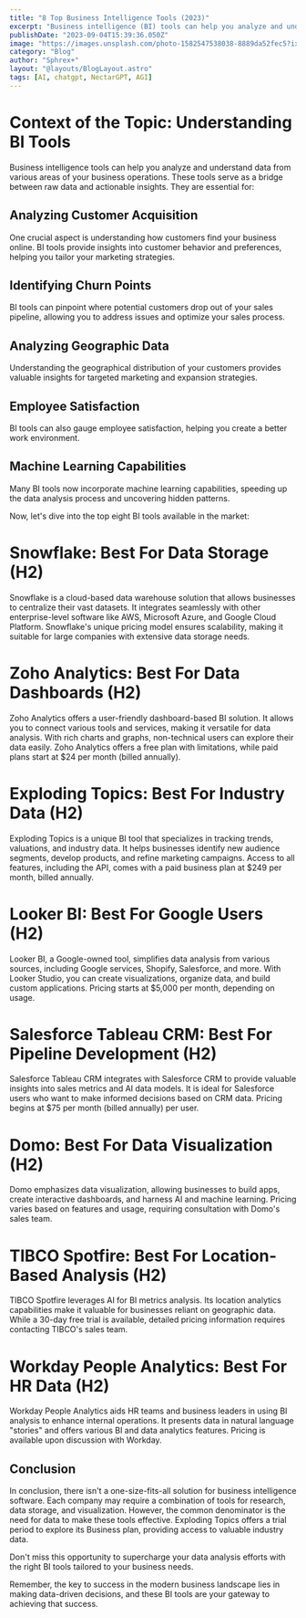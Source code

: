 ```yaml
---
title: "8 Top Business Intelligence Tools (2023)"
excerpt: "Business intelligence (BI) tools can help you analyze and understand data from various areas of your business operations"
publishDate: "2023-09-04T15:39:36.050Z"
image: "https://images.unsplash.com/photo-1582547538038-8889da52fec5?ixlib=rb-4.0.3&ixid=M3wxMjA3fDB8MHxwaG90by1wYWdlfHx8fGVufDB8fHx8fA%3D%3D&auto=format&fit=crop&w=1374&q=80"
category: "Blog"
author: "Sphrex+"
layout: "@layouts/BlogLayout.astro"
tags: [AI, chatgpt, NectarGPT, AGI]
---
```



<h1 id="context-of-the-topic-understanding-bi-tools">Context of the Topic: Understanding BI Tools</h1>
<p>Business intelligence tools can help you analyze and understand data from various areas of your business operations. These tools serve as a bridge between raw data and actionable insights. They are essential for:</p>
<h2 id="analyzing-customer-acquisition">Analyzing Customer Acquisition</h2>
<p>One crucial aspect is understanding how customers find your business online. BI tools provide insights into customer behavior and preferences, helping you tailor your marketing strategies.</p>
<h2 id="identifying-churn-points">Identifying Churn Points</h2>
<p>BI tools can pinpoint where potential customers drop out of your sales pipeline, allowing you to address issues and optimize your sales process.</p>
<h2 id="analyzing-geographic-data">Analyzing Geographic Data</h2>
<p>Understanding the geographical distribution of your customers provides valuable insights for targeted marketing and expansion strategies.</p>
<h2 id="employee-satisfaction">Employee Satisfaction</h2>
<p>BI tools can also gauge employee satisfaction, helping you create a better work environment.</p>
<h2 id="machine-learning-capabilities">Machine Learning Capabilities</h2>
<p>Many BI tools now incorporate machine learning capabilities, speeding up the data analysis process and uncovering hidden patterns.</p>
<p>Now, let&#39;s dive into the top eight BI tools available in the market:</p>
<h1 id="snowflake-best-for-data-storage-h2-">Snowflake: Best For Data Storage (H2)</h1>
<p>Snowflake is a cloud-based data warehouse solution that allows businesses to centralize their vast datasets. It integrates seamlessly with other enterprise-level software like AWS, Microsoft Azure, and Google Cloud Platform. Snowflake&#39;s unique pricing model ensures scalability, making it suitable for large companies with extensive data storage needs.</p>
<h1 id="zoho-analytics-best-for-data-dashboards-h2-">Zoho Analytics: Best For Data Dashboards (H2)</h1>
<p>Zoho Analytics offers a user-friendly dashboard-based BI solution. It allows you to connect various tools and services, making it versatile for data analysis. With rich charts and graphs, non-technical users can explore their data easily. Zoho Analytics offers a free plan with limitations, while paid plans start at $24 per month (billed annually).</p>
<h1 id="exploding-topics-best-for-industry-data-h2-">Exploding Topics: Best For Industry Data (H2)</h1>
<p>Exploding Topics is a unique BI tool that specializes in tracking trends, valuations, and industry data. It helps businesses identify new audience segments, develop products, and refine marketing campaigns. Access to all features, including the API, comes with a paid business plan at $249 per month, billed annually.</p>
<h1 id="looker-bi-best-for-google-users-h2-">Looker BI: Best For Google Users (H2)</h1>
<p>Looker BI, a Google-owned tool, simplifies data analysis from various sources, including Google services, Shopify, Salesforce, and more. With Looker Studio, you can create visualizations, organize data, and build custom applications. Pricing starts at $5,000 per month, depending on usage.</p>
<h1 id="salesforce-tableau-crm-best-for-pipeline-development-h2-">Salesforce Tableau CRM: Best For Pipeline Development (H2)</h1>
<p>Salesforce Tableau CRM integrates with Salesforce CRM to provide valuable insights into sales metrics and AI data models. It is ideal for Salesforce users who want to make informed decisions based on CRM data. Pricing begins at $75 per month (billed annually) per user.</p>
<h1 id="domo-best-for-data-visualization-h2-">Domo: Best For Data Visualization (H2)</h1>
<p>Domo emphasizes data visualization, allowing businesses to build apps, create interactive dashboards, and harness AI and machine learning. Pricing varies based on features and usage, requiring consultation with Domo&#39;s sales team.</p>
<h1 id="tibco-spotfire-best-for-location-based-analysis-h2-">TIBCO Spotfire: Best For Location-Based Analysis (H2)</h1>
<p>TIBCO Spotfire leverages AI for BI metrics analysis. Its location analytics capabilities make it valuable for businesses reliant on geographic data. While a 30-day free trial is available, detailed pricing information requires contacting TIBCO&#39;s sales team.</p>
<h1 id="workday-people-analytics-best-for-hr-data-h2-">Workday People Analytics: Best For HR Data (H2)</h1>
<p>Workday People Analytics aids HR teams and business leaders in using BI analysis to enhance internal operations. It presents data in natural language &quot;stories&quot; and offers various BI and data analytics features. Pricing is available upon discussion with Workday.</p>
<h2 id="conclusion">Conclusion</h2>
<p>In conclusion, there isn&#39;t a one-size-fits-all solution for business intelligence software. Each company may require a combination of tools for research, data storage, and visualization. However, the common denominator is the need for data to make these tools effective. Exploding Topics offers a trial period to explore its Business plan, providing access to valuable industry data.</p>
<p>Don&#39;t miss this opportunity to supercharge your data analysis efforts with the right BI tools tailored to your business needs.</p>
<p>Remember, the key to success in the modern business landscape lies in making data-driven decisions, and these BI tools are your gateway to achieving that success.</p>